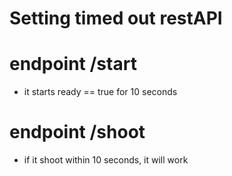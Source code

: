 # Setting timed out restAPI

# endpoint /start

- it starts ready == true for 10 seconds

# endpoint /shoot

- if it shoot within 10 seconds, it will work

